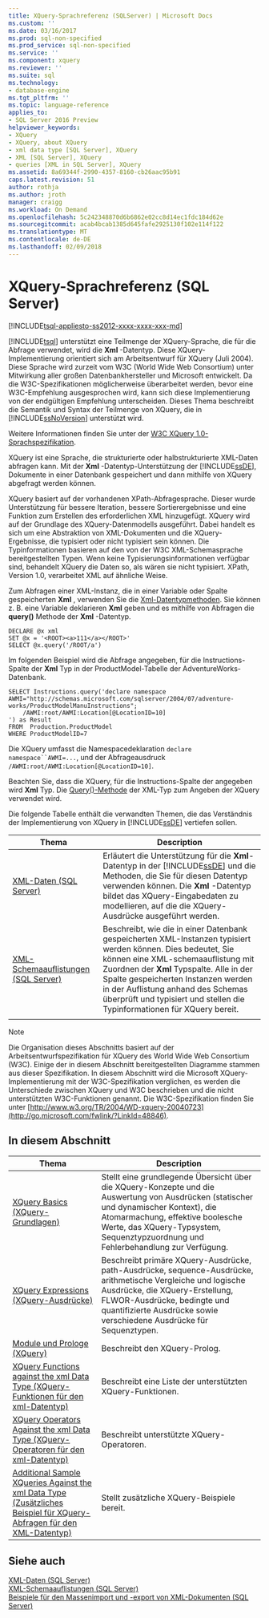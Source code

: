 ```yaml
---
title: XQuery-Sprachreferenz (SQLServer) | Microsoft Docs
ms.custom: ''
ms.date: 03/16/2017
ms.prod: sql-non-specified
ms.prod_service: sql-non-specified
ms.service: ''
ms.component: xquery
ms.reviewer: ''
ms.suite: sql
ms.technology:
- database-engine
ms.tgt_pltfrm: ''
ms.topic: language-reference
applies_to:
- SQL Server 2016 Preview
helpviewer_keywords:
- XQuery
- XQuery, about XQuery
- xml data type [SQL Server], XQuery
- XML [SQL Server], XQuery
- queries [XML in SQL Server], XQuery
ms.assetid: 8a69344f-2990-4357-8160-cb26aac95b91
caps.latest.revision: 51
author: rothja
ms.author: jroth
manager: craigg
ms.workload: On Demand
ms.openlocfilehash: 5c242348870d6b6862e02cc8d14ec1fdc184d62e
ms.sourcegitcommit: acab4bcab1385d645fafe2925130f102e114f122
ms.translationtype: MT
ms.contentlocale: de-DE
ms.lasthandoff: 02/09/2018
---
```

# <a name="xquery-language-reference-sql-server"></a>XQuery-Sprachreferenz (SQL Server)
[!INCLUDE[tsql-appliesto-ss2012-xxxx-xxxx-xxx-md](../includes/tsql-appliesto-ss2012-xxxx-xxxx-xxx-md.md)]

  [!INCLUDE[tsql](../includes/tsql-md.md)] unterstützt eine Teilmenge der XQuery-Sprache, die für die Abfrage verwendet, wird die **Xml** -Datentyp. Diese XQuery-Implementierung orientiert sich am Arbeitsentwurf für XQuery (Juli 2004). Diese Sprache wird zurzeit vom W3C (World Wide Web Consortium) unter Mitwirkung aller großen Datenbankhersteller und Microsoft entwickelt. Da die W3C-Spezifikationen möglicherweise überarbeitet werden, bevor eine W3C-Empfehlung ausgesprochen wird, kann sich diese Implementierung von der endgültigen Empfehlung unterscheiden. Dieses Thema beschreibt die Semantik und Syntax der Teilmenge von XQuery, die in [!INCLUDE[ssNoVersion](../includes/ssnoversion-md.md)] unterstützt wird.  
  
 Weitere Informationen finden Sie unter der [W3C XQuery 1.0-Sprachspezifikation](http://go.microsoft.com/fwlink/?LinkId=48846).  
  
 XQuery ist eine Sprache, die strukturierte oder halbstrukturierte XML-Daten abfragen kann. Mit der **Xml** -Datentyp-Unterstützung der [!INCLUDE[ssDE](../includes/ssde-md.md)], Dokumente in einer Datenbank gespeichert und dann mithilfe von XQuery abgefragt werden können.  
  
 XQuery basiert auf der vorhandenen XPath-Abfragesprache. Dieser wurde Unterstützung für bessere Iteration, bessere Sortierergebnisse und eine Funktion zum Erstellen des erforderlichen XML hinzugefügt. XQuery wird auf der Grundlage des XQuery-Datenmodells ausgeführt. Dabei handelt es sich um eine Abstraktion von XML-Dokumenten und die XQuery-Ergebnisse, die typisiert oder nicht typisiert sein können. Die Typinformationen basieren auf den von der W3C XML-Schemasprache bereitgestellten Typen. Wenn keine Typisierungsinformationen verfügbar sind, behandelt XQuery die Daten so, als wären sie nicht typisiert. XPath, Version 1.0, verarbeitet XML auf ähnliche Weise.  
  
 Zum Abfragen einer XML-Instanz, die in einer Variable oder Spalte gespeicherten **Xml** , verwenden Sie die [Xml-Datentypmethoden](../t-sql/xml/xml-data-type-methods.md). Sie können z. B. eine Variable deklarieren **Xml** geben und es mithilfe von Abfragen die **query()** Methode der **Xml** -Datentyp.  
  
```  
DECLARE @x xml  
SET @x = '<ROOT><a>111</a></ROOT>'  
SELECT @x.query('/ROOT/a')  
```  
  
 Im folgenden Beispiel wird die Abfrage angegeben, für die Instructions-Spalte der **Xml** Typ in der ProductModel-Tabelle der AdventureWorks-Datenbank.  
  
```  
SELECT Instructions.query('declare namespace AWMI="http://schemas.microsoft.com/sqlserver/2004/07/adventure-works/ProductModelManuInstructions";           
    /AWMI:root/AWMI:Location[@LocationID=10]  
') as Result   
FROM  Production.ProductModel  
WHERE ProductModelID=7  
```  
  
 Die XQuery umfasst die Namespacedeklaration `declare namespace``AWMI=...`, und der Abfrageausdruck `/AWMI:root/AWMI:Location[@LocationID=10]`.  
  
 Beachten Sie, dass die XQuery, für die Instructions-Spalte der angegeben wird **Xml** Typ. Die [Query()-Methode](../t-sql/xml/query-method-xml-data-type.md) der XML-Typ zum Angeben der XQuery verwendet wird.  
  
 Die folgende Tabelle enthält die verwandten Themen, die das Verständnis der Implementierung von XQuery in [!INCLUDE[ssDE](../includes/ssde-md.md)] vertiefen sollen.  
  
|Thema|Description|  
|-----------|-----------------|  
|[XML-Daten &#40;SQL Server&#41;](../relational-databases/xml/xml-data-sql-server.md)|Erläutert die Unterstützung für die **Xml**-Datentyp in der [!INCLUDE[ssDE](../includes/ssde-md.md)] und die Methoden, die Sie für diesen Datentyp verwenden können. Die **Xml** -Datentyp bildet das XQuery-Eingabedaten zu modellieren, auf die die XQuery-Ausdrücke ausgeführt werden.|  
|[XML-Schemaauflistungen &#40;SQL Server&#41;](../relational-databases/xml/xml-schema-collections-sql-server.md)|Beschreibt, wie die in einer Datenbank gespeicherten XML-Instanzen typisiert werden können. Dies bedeutet, Sie können eine XML-schemaauflistung mit Zuordnen der **Xml** Typspalte. Alle in der Spalte gespeicherten Instanzen werden in der Auflistung anhand des Schemas überprüft und typisiert und stellen die Typinformationen für XQuery bereit.|  
|||  
  
> [!NOTE]  
>  Die Organisation dieses Abschnitts basiert auf der Arbeitsentwurfspezifikation für XQuery des World Wide Web Consortium (W3C). Einige der in diesem Abschnitt bereitgestellten Diagramme stammen aus dieser Spezifikation. In diesem Abschnitt wird die Microsoft XQuery-Implementierung mit der W3C-Spezifikation verglichen, es werden die Unterschiede zwischen XQuery und W3C beschrieben und die nicht unterstützten W3C-Funktionen genannt. Die W3C-Spezifikation finden Sie unter [http://www.w3.org/TR/2004/WD-xquery-20040723](http://go.microsoft.com/fwlink/?LinkId=48846).  
  
## <a name="in-this-section"></a>In diesem Abschnitt  
  
|Thema|Description|  
|-----------|-----------------|  
|[XQuery Basics (XQuery-Grundlagen)](../xquery/xquery-basics.md)|Stellt eine grundlegende Übersicht über die XQuery-Konzepte und die Auswertung von Ausdrücken (statischer und dynamischer Kontext), die Atomarmachung, effektive boolesche Werte, das XQuery-Typsystem, Sequenztypzuordnung und Fehlerbehandlung zur Verfügung.|  
|[XQuery Expressions (XQuery-Ausdrücke)](../xquery/xquery-expressions.md)|Beschreibt primäre XQuery-Ausdrücke, path-Ausdrücke, sequence-Ausdrücke, arithmetische Vergleiche und logische Ausdrücke, die XQuery-Erstellung, FLWOR-Ausdrücke, bedingte und quantifizierte Ausdrücke sowie verschiedene Ausdrücke für Sequenztypen.|  
|[Module und Prologe &#40;XQuery&#41;](../xquery/modules-and-prologs-xquery.md)|Beschreibt den XQuery-Prolog.|  
|[XQuery Functions against the xml Data Type (XQuery-Funktionen für den xml-Datentyp)](../xquery/xquery-functions-against-the-xml-data-type.md)|Beschreibt eine Liste der unterstützten XQuery-Funktionen.|  
|[XQuery Operators Against the xml Data Type (XQuery-Operatoren für den xml-Datentyp)](../xquery/xquery-operators-against-the-xml-data-type.md)|Beschreibt unterstützte XQuery-Operatoren.|  
|[Additional Sample XQueries Against the xml Data Type (Zusätzliches Beispiel für XQuery-Abfragen für den XML-Datentyp)](../xquery/additional-sample-xqueries-against-the-xml-data-type.md)|Stellt zusätzliche XQuery-Beispiele bereit.|  
  
## <a name="see-also"></a>Siehe auch  
 [XML-Daten &#40;SQL Server&#41;](../relational-databases/xml/xml-data-sql-server.md)   
 [XML-Schemaauflistungen &#40;SQL Server&#41;](../relational-databases/xml/xml-schema-collections-sql-server.md)   
 [Beispiele für den Massenimport und -export von XML-Dokumenten &#40;SQL Server&#41;](../relational-databases/import-export/examples-of-bulk-import-and-export-of-xml-documents-sql-server.md)  
  
  
